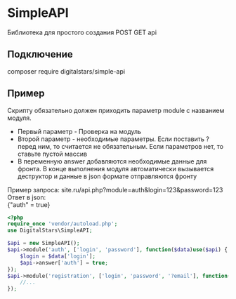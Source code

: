 # SimpleAPI
Библиотека для простого создания POST GET api  

## Подключение
composer require digitalstars/simple-api

## Пример
Скрипту обязательно должен приходить параметр module с названием модуля.  
* Первый параметр - Проверка на модуль  
* Второй параметр - необходимые параметры. Если поставить ? перед ним, то считается не обязательным. Если параметров нет, то ставьте пустой массив  
* В переменную answer добавляются необходимые данные для фронта. В конце выполнения модуля автоматически вызывается деструктор и данные в json формате отправляются фронту

Пример запроса:
site.ru/api.php?module=auth&login=123&password=123  
Ответ в json:  
{"auth" = true}
```php
<?php
require_once 'vendor/autoload.php';
use DigitalStars\SimpleAPI;

$api = new SimpleAPI();
$api->module('auth', ['login', 'password'], function($data)use($api) {
    $login = $data['login'];
    $api->answer['auth'] = true;
});
$api->module('registration', ['login', 'password', '?email'], function($data)use($api) {
    //...
});
```

